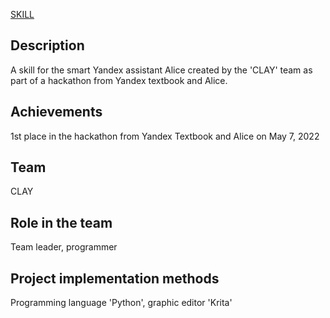 [SKILL](https://dialogs.yandex.ru/store/skills/fbd33dbe-otgadaj-bukvu)

## Description
A skill for the smart Yandex assistant Alice created by the 'CLAY' team as part of a hackathon from Yandex textbook and Alice.

## Achievements
1st place in the hackathon from Yandex Textbook and Alice on May 7, 2022

## Team
CLAY

## Role in the team
Team leader, programmer

## Project implementation methods
Programming language 'Python', graphic editor 'Krita'
